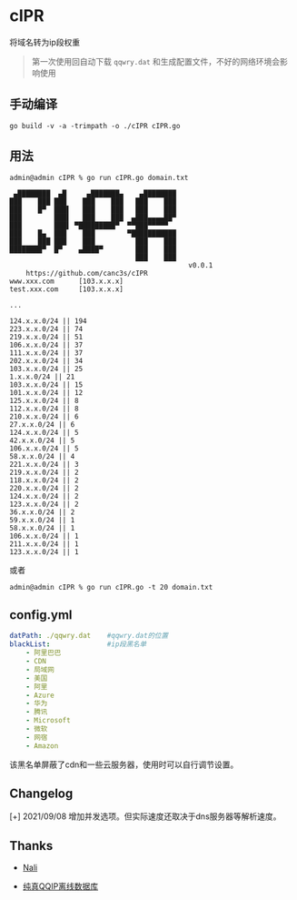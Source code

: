 # cIPR
 将域名转为ip段权重

> 第一次使用回自动下载 `qqwry.dat` 和生成配置文件，不好的网络环境会影响使用

## 手动编译

```
go build -v -a -trimpath -o ./cIPR cIPR.go
```

## 用法

```
admin@admin cIPR % go run cIPR.go domain.txt

 ▄████████  ▄█     ▄███████▄    ▄████████ 
███    ███ ███    ███    ███   ███    ███ 
███    █▀  ███▌   ███    ███   ███    ███ 
███        ███▌   ███    ███  ▄███▄▄▄▄██▀ 
███        ███▌ ▀█████████▀  ▀▀███▀▀▀▀▀   
███    █▄  ███    ███        ▀███████████ 
███    ███ ███    ███          ███    ███ 
████████▀  █▀    ▄████▀        ███    ███ 
                               ███    ███
											v0.0.1
	https://github.com/canc3s/cIPR
www.xxx.com 	 [103.x.x.x]
test.xxx.com 	 [103.x.x.x]

...

124.x.x.0/24 || 194
223.x.x.0/24 || 74
219.x.x.0/24 || 51
106.x.x.0/24 || 37
111.x.x.0/24 || 37
202.x.x.0/24 || 34
103.x.x.0/24 || 25
1.x.x.0/24 || 21
103.x.x.0/24 || 15
101.x.x.0/24 || 12
125.x.x.0/24 || 8
112.x.x.0/24 || 8
210.x.x.0/24 || 6
27.x.x.0/24 || 6
124.x.x.0/24 || 5
42.x.x.0/24 || 5
106.x.x.0/24 || 5
58.x.x.0/24 || 4
221.x.x.0/24 || 3
219.x.x.0/24 || 2
118.x.x.0/24 || 2
220.x.x.0/24 || 2
124.x.x.0/24 || 2
123.x.x.0/24 || 2
36.x.x.0/24 || 2
59.x.x.0/24 || 1
58.x.x.0/24 || 1
106.x.x.0/24 || 1
211.x.x.0/24 || 1
123.x.x.0/24 || 1
```
或者
```
admin@admin cIPR % go run cIPR.go -t 20 domain.txt
```

## config.yml

```yaml
datPath: ./qqwry.dat    #qqwry.dat的位置
blackList:              #ip段黑名单
    - 阿里巴巴
    - CDN
    - 局域网
    - 美国
    - 阿里
    - Azure
    - 华为
    - 腾讯
    - Microsoft
    - 微软
    - 网宿
    - Amazon
```

该黑名单屏蔽了cdn和一些云服务器，使用时可以自行调节设置。

## Changelog

[+] 2021/09/08 增加并发选项。但实际速度还取决于dns服务器等解析速度。

## Thanks

- [Nali](https://github.com/zu1k/nali)

- [纯真QQIP离线数据库](http://www.cz88.net/fox/ipdat.shtml)
